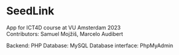 # SeedLink
App for ICT4D course at VU Amsterdam 2023   
Contributors: Samuel Mojžiš, Marcelo Audibert

Backend: PHP
Database: MySQL
Database interface: PhpMyAdmin


